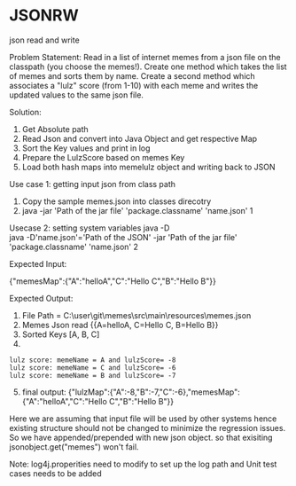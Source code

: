 # JSONRW
json read and write

Problem Statement: 
Read in a list of internet memes from a json file on the classpath (you choose the memes!). 
Create one method which takes the list of memes and sorts them by name. 
Create a second method which associates a "lulz" score (from 1-10) with each meme 
and writes the updated values to the same json file.

Solution:

1. Get Absolute path
2. Read Json and convert into Java Object and get respective Map
3. Sort the Key values and print in log
4. Prepare the LulzScore based on memes Key
5. Load both hash maps into memelulz object and writing back to JSON

Use case 1: getting input json from class path
  1. Copy the sample memes.json into classes direcotry
  2. java -jar 'Path of the jar file' 'package.classname' 'name.json' 1

Usecase 2: setting system variables java -D  
  java -D'name.json'='Path of the JSON' -jar 'Path of the jar file' 'package.classname' 'name.json' 2

Expected Input:

{"memesMap":{"A":"helloA","C":"Hello C","B":"Hello B"}}

Expected Output:
  
  1. File Path = C:\user\git\memes\src\main\resources\memes.json
  2. Memes Json read {{A=helloA, C=Hello C, B=Hello B}}
  3. Sorted Keys [A, B, C]
  4. 
    lulz score: memeName = A and lulzScore= -8
    lulz score: memeName = C and lulzScore= -6
    lulz score: memeName = B and lulzScore= -7

  5. final output: 
    {"lulzMap":{"A":-8,"B":-7,"C":-6},"memesMap":{"A":"helloA","C":"Hello C","B":"Hello B"}}

  Here we are assuming that input file will be used by other systems hence existing structure should not be changed
  to minimize the regression issues. So we have appended/prepended with new json object. so that exisiting jsonobject.get("memes") won't fail.


Note: log4j.properities need to modify to set up the log path and Unit test cases needs to be added
 
